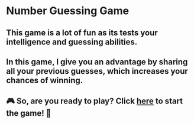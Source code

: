 ﻿# Number Guessing Game


## This game is a lot of fun as its tests your intelligence and guessing abilities.

## In this game, I give you an advantage by sharing all your previous guesses, which increases your chances of winning.

## 🎮 So, are you ready to play? Click [here](https://nidhibhamoriya.github.io/Number_Guessing_Game_Proj10/) to start the game! 🚀





